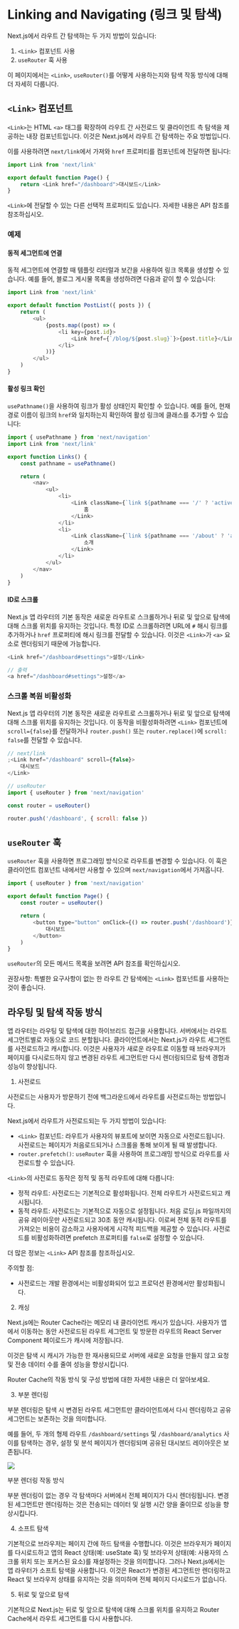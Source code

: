 # Linking and Navigating (링크 및 탐색)

Next.js에서 라우트 간 탐색하는 두 가지 방법이 있습니다:

1. `<Link>` 컴포넌트 사용
2. `useRouter` 훅 사용

이 페이지에서는 `<Link>`, `useRouter()`를 어떻게 사용하는지와 탐색 작동 방식에 대해 더 자세히 다룹니다.

## `<Link>` 컴포넌트

`<Link>`는 HTML `<a>` 태그를 확장하여 라우트 간 사전로드 및 클라이언트 측 탐색을 제공하는 내장 컴포넌트입니다. 이것은 Next.js에서 라우트 간 탐색하는 주요 방법입니다.

이를 사용하려면 `next/link`에서 가져와 `href` 프로퍼티를 컴포넌트에 전달하면 됩니다:

```javascript
import Link from 'next/link'

export default function Page() {
    return <Link href="/dashboard">대시보드</Link>
}
```

`<Link>`에 전달할 수 있는 다른 선택적 프로퍼티도 있습니다. 자세한 내용은 API 참조를 참조하십시오.

### 예제

#### 동적 세그먼트에 연결

동적 세그먼트에 연결할 때 템플릿 리터럴과 보간을 사용하여 링크 목록을 생성할 수 있습니다. 예를 들어, 블로그 게시물 목록을 생성하려면 다음과 같이 할 수 있습니다:

```javascript
import Link from 'next/link'

export default function PostList({ posts }) {
    return (
        <ul>
            {posts.map((post) => (
                <li key={post.id}>
                    <Link href={`/blog/${post.slug}`}>{post.title}</Link>
                </li>
            ))}
        </ul>
    )
}
```

#### 활성 링크 확인

`usePathname()`을 사용하여 링크가 활성 상태인지 확인할 수 있습니다. 예를 들어, 현재 경로 이름이 링크의 `href`와 일치하는지 확인하여 활성 링크에 클래스를 추가할 수 있습니다:

```javascript
import { usePathname } from 'next/navigation'
import Link from 'next/link'

export function Links() {
    const pathname = usePathname()

    return (
        <nav>
            <ul>
                <li>
                    <Link className={`link ${pathname === '/' ? 'active' : ''}`} href="/">
                        홈
                    </Link>
                </li>
                <li>
                    <Link className={`link ${pathname === '/about' ? 'active' : ''}`} href="/about">
                        소개
                    </Link>
                </li>
            </ul>
        </nav>
    )
}
```

#### ID로 스크롤

Next.js 앱 라우터의 기본 동작은 새로운 라우트로 스크롤하거나 뒤로 및 앞으로 탐색에 대해 스크롤 위치를 유지하는 것입니다. 특정 ID로 스크롤하려면 URL에 `#` 해시 링크를 추가하거나 `href` 프로퍼티에 해시 링크를 전달할 수 있습니다. 이것은 `<Link>`가 `<a>` 요소로 렌더링되기 때문에 가능합니다.

```javascript
<Link href="/dashboard#settings">설정</Link>

// 출력
<a href="/dashboard#settings">설정</a>
```

### 스크롤 복원 비활성화

Next.js 앱 라우터의 기본 동작은 새로운 라우트로 스크롤하거나 뒤로 및 앞으로 탐색에 대해 스크롤 위치를 유지하는 것입니다. 이 동작을 비활성화하려면 `<Link>` 컴포넌트에 `scroll={false}`를 전달하거나 `router.push()` 또는 `router.replace()`에 `scroll: false`를 전달할 수 있습니다.

```jsx
// next/link
;<Link href="/dashboard" scroll={false}>
    대시보드
</Link>

// useRouter
import { useRouter } from 'next/navigation'

const router = useRouter()

router.push('/dashboard', { scroll: false })
```

## `useRouter` 훅

`useRouter` 훅을 사용하면 프로그래밍 방식으로 라우트를 변경할 수 있습니다. 이 훅은 클라이언트 컴포넌트 내에서만 사용할 수 있으며 `next/navigation`에서 가져옵니다.

```javascript
import { useRouter } from 'next/navigation'

export default function Page() {
    const router = useRouter()

    return (
        <button type="button" onClick={() => router.push('/dashboard')}>
            대시보드
        </button>
    )
}
```

`useRouter`의 모든 메서드 목록을 보려면 API 참조를 확인하십시오.

권장사항: 특별한 요구사항이 없는 한 라우트 간 탐색에는 `<Link>` 컴포넌트를 사용하는 것이 좋습니다.

## 라우팅 및 탐색 작동 방식

앱 라우터는 라우팅 및 탐색에 대한 하이브리드 접근을 사용합니다. 서버에서는 라우트 세그먼트별로 자동으로 코드 분할됩니다. 클라이언트에서는 Next.js가 라우트 세그먼트를 사전로드하고 캐시합니다. 이것은 사용자가 새로운 라우트로 이동할 때 브라우저가 페이지를 다시로드하지 않고 변경된 라우트 세그먼트만 다시 렌더링되므로 탐색 경험과 성능이 향상됩니다.

1. 사전로드

사전로드는 사용자가 방문하기 전에 백그라운드에서 라우트를 사전로드하는 방법입니다.

Next.js에서 라우트가 사전로드되는 두 가지 방법이 있습니다:

-   `<Link>` 컴포넌트: 라우트가 사용자의 뷰포트에 보이면 자동으로 사전로드됩니다. 사전로드는 페이지가 처음로드되거나 스크롤을 통해 보이게 될 때 발생합니다.
-   `router.prefetch()`: `useRouter` 훅을 사용하여 프로그래밍 방식으로 라우트를 사전로드할 수 있습니다.

`<Link>`의 사전로드 동작은 정적 및 동적 라우트에 대해 다릅니다:

-   정적 라우트: 사전로드는 기본적으로 활성화됩니다. 전체 라우트가 사전로드되고 캐시됩니다.
-   동적 라우트: 사전로드는 기본적으로 자동으로 설정됩니다. 처음 로딩.js 파일까지의 공유 레이아웃만 사전로드되고 30초 동안 캐시됩니다. 이로써 전체 동적 라우트를 가져오는 비용이 감소하고 사용자에게 시각적 피드백을 제공할 수 있습니다. 사전로드를 비활성화하려면 prefetch 프로퍼티를 `false`로 설정할 수 있습니다.

더 많은 정보는 `<Link>` API 참조를 참조하십시오.

주의할 점:

-   사전로드는 개발 환경에서는 비활성화되어 있고 프로덕션 환경에서만 활성화됩니다.

2. 캐싱

Next.js에는 Router Cache라는 메모리 내 클라이언트 캐시가 있습니다. 사용자가 앱에서 이동하는 동안 사전로드된 라우트 세그먼트 및 방문한 라우트의 React Server Component 페이로드가 캐시에 저장됩니다.

이것은 탐색 시 캐시가 가능한 한 재사용되므로 서버에 새로운 요청을 만들지 않고 요청 및 전송 데이터 수를 줄여 성능을 향상시킵니다.

Router Cache의 작동 방식 및 구성 방법에 대한 자세한 내용은 더 알아보세요.

3. 부분 렌더링

부분 렌더링은 탐색 시 변경된 라우트 세그먼트만 클라이언트에서 다시 렌더링하고 공유 세그먼트는 보존하는 것을 의미합니다.

예를 들어, 두 개의 형제 라우트 `/dashboard/settings` 및 `/dashboard/analytics` 사이를 탐색하는 경우, 설정 및 분석 페이지가 렌더링되며 공유된 대시보드 레이아웃은 보존됩니다.

<img src="https://nextjs.org/_next/image?url=%2Fdocs%2Fdark%2Fpartial-rendering.png&w=1920&q=75&dpl=dpl_AStfSMeDZccGFtiv1kBuyFvB3WyD">

부분 렌더링 작동 방식

부분 렌더링이 없는 경우 각 탐색마다 서버에서 전체 페이지가 다시 렌더링됩니다. 변경된 세그먼트만 렌더링하는 것은 전송되는 데이터 및 실행 시간 양을 줄이므로 성능을 향상시킵니다.

4. 소프트 탐색

기본적으로 브라우저는 페이지 간에 하드 탐색을 수행합니다. 이것은 브라우저가 페이지를 다시로드하고 앱의 React 상태(예: useState 훅) 및 브라우저 상태(예: 사용자의 스크롤 위치 또는 포커스된 요소)를 재설정하는 것을 의미합니다. 그러나 Next.js에서는 앱 라우터가 소프트 탐색을 사용합니다. 이것은 React가 변경된 세그먼트만 렌더링하고 React 및 브라우저 상태를 유지하는 것을 의미하며 전체 페이지 다시로드가 없습니다.

5. 뒤로 및 앞으로 탐색

기본적으로 Next.js는 뒤로 및 앞으로 탐색에 대해 스크롤 위치를 유지하고 Router Cache에서 라우트 세그먼트를 다시 사용합니다.
